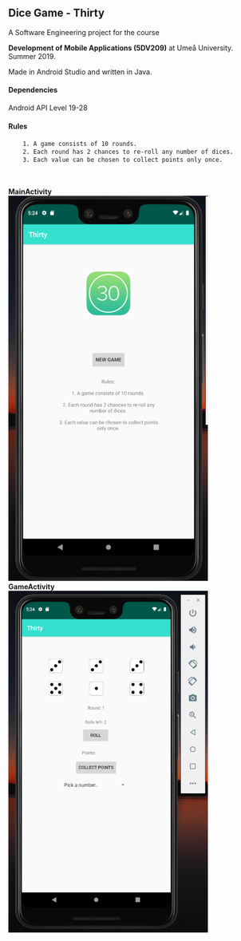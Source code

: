 ## Dice Game - Thirty

A Software Engineering project for the course 

<strong>Development of Mobile Applications (5DV209)</strong> at Umeå University. Summer 2019.

Made in Android Studio and written in Java.
#### Dependencies

Android API Level 19-28

#### Rules

        1. A game consists of 10 rounds.
        2. Each round has 2 chances to re-roll any number of dices.
        3. Each value can be chosen to collect points only once.
<br>
<br>
<strong>MainActivity</strong><br>
<img src="screenshots/2.png" width="400"><br>
<strong>GameActivity</strong><br>
<img src="screenshots/1.png" width="400">